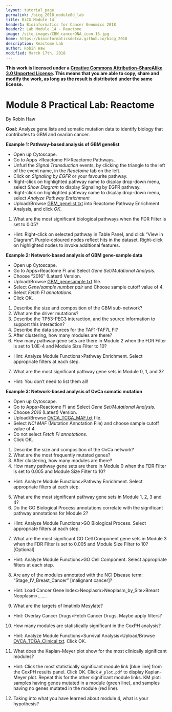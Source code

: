 ```yaml
---
layout: tutorial_page
permalink: /bicg_2018_module8d_lab
title: BiCG Module 14
header1: Bioinformatics for Cancer Genomics 2018
header2: Lab Module 14 - Reactome
image: /site_images/CBW_cancerDNA_icon-16.jpg
home: https://bioinformaticsdotca.github.io/bicg_2018
description: Reactome Lab
author: Robin Haw
modified: March 17th, 2018
---
```


**This work is licensed under a [Creative Commons Attribution-ShareAlike 3.0 Unported License](http://creativecommons.org/licenses/by-sa/3.0/deed.en_US). This means that you are able to copy, share and modify the work, as long as the result is distributed under the same license.**

# Module 8 Practical Lab: Reactome

By Robin Haw

**Goal:** Analyze gene lists and somatic mutation data to identify biology that contributes to GBM and ovarian cancer.  

**Example 1: Pathway-based analysis of GBM genelist**    

*	Open up Cytoscape.   
*	Go to Apps >Reactome FI>Reactome Pathways.  
*	Unfurl the *Signal Transduction* events, by clicking the triangle to the left of the event name, in the *Reactome* tab on the left.  
*	Click on *Signaling by EGFR* or your favourite pathway.  
*	Right-click on highlighted pathway name to display drop-down menu, select *Show Diagram* to display Signaling by EGFR pathway.  
*	Right-click on highlighted pathway name to display drop-down menu, select *Analyze Pathway Enrichment* 
*	Upload/Browse [GBM_genelist.txt](https://raw.githubusercontent.com/bioinformaticsdotca/BiCG_2018/master/GBM_genelist.txt) into Reactome Pathway Enrichment Analysis, and click *OK*. 

1.	What are the most significant biological pathways when the FDR Filter is set to 0.05?
  *	Hint: Right-click on selected pathway in Table Panel, and click “View in Diagram”. Purple-coloured nodes reflect hits in the dataset. Right-click on highlighted nodes to invoke additional features.  

**Example 2: Network-based analysis of GBM gene-sample data**   

*	Open up Cytoscape.   
*	Go to Apps>Reactome FI and Select *Gene Set/Mutational Analysis*.      
*	Choose “2016” (Latest) Version.   
*	Upload/Browse [GBM_genesample.txt](https://raw.githubusercontent.com/bioinformaticsdotca/HT-Biology_2017/master/GBM_genesample.txt) file.   
*	Select *Gene/sample number pair* and Choose sample cutoff value of 4.   
*	Select *Fetch FI annotations*.   
*	Click OK.  

1.	Describe the size and composition of the GBM sub-network?    
2.	What are the driver mutations?    
3.	Describe the TP53-PEG3 interaction, and the source information to support this interaction?    
4.	Describe the data sources for the TAF1-TAF7L FI?    
5.	After clustering, how many modules are there?     
6.	How many pathway gene sets are there in Module 2 when the FDR Filter is set to 1.0E-4 and Module Size Filter to 10?   
  *	Hint: Analyze Module Functions>Pathway Enrichment. Select appropriate filters at each step.  
7.	What are the most significant pathway gene sets in Module 0, 1, and 3?    
  *	Hint: You don’t need to list them all!     

**Example 3: Network-based analysis of OvCa somatic mutation**   

*	Open up Cytoscape.   
*	Go to Apps>Reactome FI and Select *Gene Set/Mutational Analysis*.    
*	Choose *2016* (Latest) Version.   
*	Upload/Browse [OVCA_TCGA_MAF.txt](https://raw.githubusercontent.com/bioinformatics-ca/bioinformatics-ca.github.io/master/2016_workshops/cancer/OVCA_TCGA_MAF.txt) file.   
*	Select *NCI MAF* (Mutation Annotation File) and choose sample cutoff value of 4.   
*	Do not select *Fetch FI annotations*.   
*	Click OK.  

1.	Describe the size and composition of the OvCa network?  
2.	What are the most frequently mutated genes?  
3.	After clustering, how many modules are there?   
4.	How many pathway gene sets are there in Module 0 when the FDR Filter is set to 0.005 and Module Size Filter to 10?  
  *	Hint: Analyze Module Functions>Pathway Enrichment. Select appropriate filters at each step.  
5.	What are the most significant pathway gene sets in Module 1, 2, 3 and 4?   
6.	Do the GO Biological Process annotations correlate with the significant pathway annotations for Module 2?   
  *	Hint: Analyze Module Functions>GO Biological Process. Select appropriate filters at each step.  
7.	What are the most significant GO Cell Component gene sets in Module 3 when the FDR Filter is set to 0.005 and Module Size Filter to 10? [Optional]  
  *	Hint: Analyze Module Functions>GO Cell Component. Select appropriate filters at each step.  
8.	Are any of the modules annotated with the NCI Disease term: “Stage_IV_Breast_Cancer” [malignant cancer]?  
  *	Hint: Load Cancer Gene Index>Neoplasm>Neoplasm_by_Site>Breast Neoplasm>…….  
9.	What are the targets of Imatinib Mesylate?  
  *	Hint: Overlay Cancer Drugs>Fetch Cancer Drugs. Maybe apply filters?    
10.	How many modules are statistically significant in the CoxPH analysis?   
  *	Hint: Analyze Module Functions>Survival Analysis>Upload/Browse [OVCA_TCGA_Clinical.txt](https://raw.githubusercontent.com/bioinformatics-ca/bioinformatics-ca.github.io/master/2016_workshops/cancer/OVCA_TCGA_Clinical.txt). Click OK.  
11.	What does the Kaplan-Meyer plot show for the most clinically significant modules?  
  *	Hint: Click the most statistically significant module link [blue line] from the CoxPH results panel. Click OK. Click `#_plot.pdf` to display Kaplan-Meyer plot. Repeat this for the other significant module links. KM plot: samples having genes mutated in a module (green line), and samples having no genes mutated in the module (red line).  
12.	Taking into what you have learned about module 4, what is your hypothesis?  
